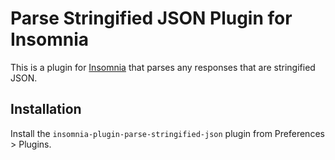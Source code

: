 # Parse Stringified JSON Plugin for Insomnia

This is a plugin for [Insomnia](https://insomnia.rest) that parses any responses that are stringified JSON.

## Installation

Install the `insomnia-plugin-parse-stringified-json` plugin from Preferences > Plugins.
